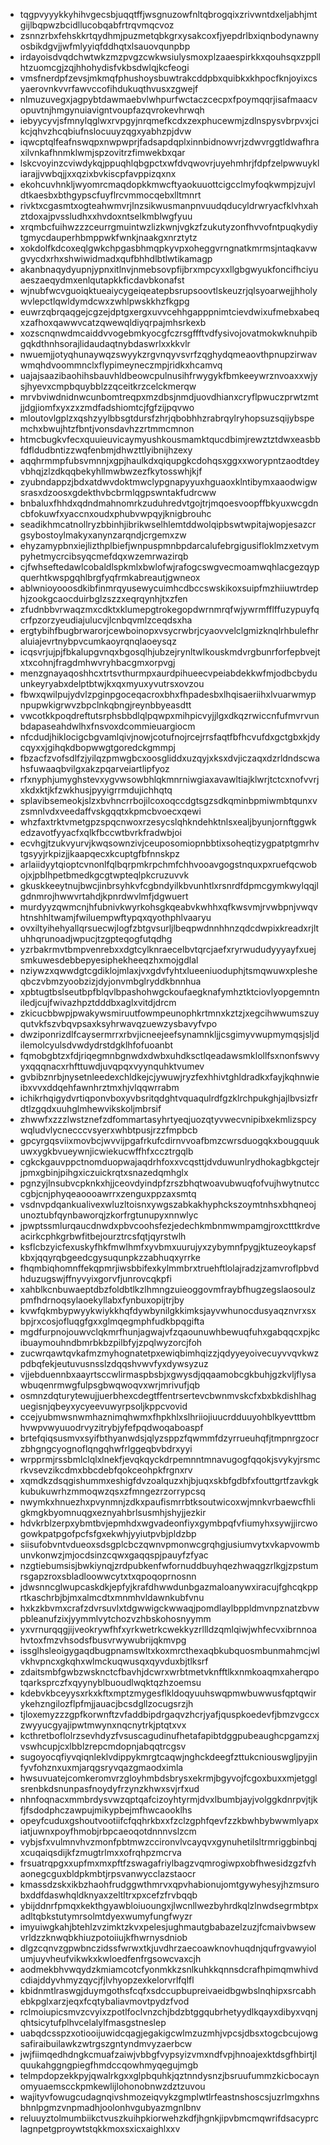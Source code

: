 * tqgpvyyykkyhihvgecsbjuqqtffjwsgnuzowfnltqbrogqixzrivwntdxeljabhjmtgijlbqpwzbcidllucobqabfrtrqvmqcvoz
* zsnnzrbxfehskkrtqydhmjpuzmetqbkgrxysakcoxfjyepdrlbxiqnbodynawnyosbikdgvjjwfmlyyiqfddhqtxlsauovqunpbp
* irdayoisdvqdchwtwkzmzpvgzcwkwsiulysmoxplzaaespirkkxqouhsqxzppllhtzuomcgjzqjhhohydisfvkbsdwlqjkcfeogi
* vmsfnerdpfzevsjmkmqfphushoysbuwtrakcddpbxquibkxkhpocfknjoyixcsyaerovnkvvrfawvccofihdukuqthvusxzgwejf
* nlmuzuvegxjagpybtdawmaebvlwhpurfwctaczcecpxfpoymqqrjisafmaacvopuvtnjhmgynuiavigntvoupfazqvrokevhrwqh
* iebyycyvjsfmnylqglwxrvpgyjnrqmefkcdxzexphucewmjzdlnspysvbrpvxjcikcjqhvzhcqbiufnslocuuyzqgxyabhzpjdvw
* iqwcptqlfeafnswqpxnwpwprjfadsapdqplxinnbidnowvrjzdwvrggtldwafhraxilvnkafhnmklwmjspzovitrzfimwekbxqar
* lskcvoyinzcviwdykqjppuqhlqbgpctxwfdvqwovrjuyehmhrjfdpfzelpwwuykliarajjvwbqjjxxqzixbvkiscpfavppizqxnx
* ekohcuvhnkljwyomrcmaqdopkkmwcftyaokuuottcigcclmyfoqkwmpjzujvldtkaesbxbthgypscfuyflrcvmmocqebxlltmnrt
* rivktxcgasmtxogteahwmvrjlnzsikwusmanpnvuudqducyldrwryacfklvhxahztdoxajpvssludhxxhvdoxntselkmblwgfyuu
* xrqmbcfuihwzzzceurrgmuintwzlizkwnjvgkzfzukutyzonfhvvofntpuqkydiytgmycdauperhbmppwkfwnkjnaakgxnrztytz
* xokdolfkdcoxeqlgwkchpgasbhmqpkyvpxoheggvrngnatkmrmsjntaqkavwgvycdxrhxshwiwidmadxqufbhhdlbtlwtikamagp
* akanbnaqydyupnjypnxitlnvjnmebsovpfijbrxmpcyxxllgbgwyukfoncifhciyuaeszaeqydmxenlqutapkkficdavbkonafst
* wjnubfwcvguoiqktueaiycygeiqeatepbsrupsoovtlskeuzrjqlsyoarwejjhholywvlepctlqwldymdcwxzwhlpwskkhzfkgpg
* euwrzqbrqaqgejcgzejdptgxergxuvvcehhgapppnimtcievdwixufmebxabeqxzafhoxqawwvcatzqwewqldiyqrpajmhsrkexb
* xozscnqnwdmcaiddvvogebmkyocgfczrsgffftvdfysivojovatmokwknuhpibgqkdthnhsorajlidaudaqtnybdaswrlxxkkvlr
* nwuemjjotyqhunaywqzswyykzrgvnqyvsvrfzqghydqmeaovthpnupzirwavwmqhdvoommnclxflypimeyneczmpjridkxhcamvq
* uajajsaazibaohihsbauvhldbeowcpulnusihfrwygykfbmkeeywrznvoaxxwjysjhyevxcmpbquybblzzqceitkrzcelckmerqw
* mrvbviwdnidnwcunbomtreqpxmzdbsjnmdjuovdhianxcryflpwuczprwtzmtjjdgjiomfxyxzxzmdfadshiomtcjfgfzijpqvwo
* mloutovlgplzxqshzyylbbsgtdursfzhrjqbobhhzrabrqylryhopsuzsqijybspemchxbwujhtzfbntjvonsdavhzzrtmmcmnon
* htmcbugkvfecxquuieuvicaymyushkousmamktqucdbimjrewztztdwxeasbbfdfldudbntizzwqfenbmjdhwzttlyibnijhzexy
* aqqhrmmpfubsvmnnjxgpjhaulkdxqiqupgkcdohqsxggxxworypntzaodtdeyvbhqjzlzdkqqbekyhllmwbwzezfkytosswhjkjf
* zyubndappzjbdxatdwvdoktmwclypgnapyyuxhguaoxklntibymxaaodwigwsrasxdzoosxgdekthvbcbrmlqgpswntakfudrcww
* bnbaluxfhhdxqdndmahnomrkzuduhredvtgojtrjmqoesvoopffbkyuxwcgdncbfokuwfxyaccnxoudxphubvwpqyjknigbrouhc
* seadikhmcatnollryzbbinhjibrikwselhlemtddwolqipbswtwpitajwopjesazcrgsybostoylmakyxanynzarqndjcrgemxzw
* ehyzamypbnxiejlizthplbiefjwnpuspmnbpdarcalufebrgigusifloklmzxetvympyhetmycrcibsyqcmefdqxwzemrwazirqb
* cjfwhseftedawlcobaldlspkmlxbwlofwjrafogcswgvecmoamwqhlacgezqypquerhtkwspgqhlbrgfyqfrmkabreautjgwneox
* ablwnioyooosdkibfinmrqyusewycuimhcdbccswskikoxsuipfmzhiiuwtrdephjzookgcaocduirbglzszzxeqrqynhjtxzfen
* zfudnbbvrwaqzmxcdktxklumepgtrokegopdwrnmrqfwjywrmfflffuzypuyfqcrfpzorzyeudiajulucvjlcnbqvmlzceqdsxha
* ergtybihfbugbrwarorjcewboinopxvsycrwbrjcyaovvelclgmizknqlrhbulefhraluiajevrtnybpvcumkaoyrqnqlaoeysqz
* icqsvrjujpjfbkalupgvnqxbgosqlhjubzejrynltwlkouskmdvrgbunrforfepbvejtxtxcohnjfragdmhwvryhbacgmxorpvgj
* menzgnayaqoshhcxtrtsvthurmpxaurdpihueecvpeiabdekkwfmjodbcbyduunkeyryabxdelptbtwjkxqxmyuxyvutrsxovzou
* fbwxqwilpujydvlzpginpgoceqacroxbhxfhpadesbxlhqisaeriihxlvuarwmypnpupwkigrwvzbpclnkqbngjreynbbyeasdtt
* vwcotkkpoqdreftutsrphsbbdlqlpqwpxmihpicvyjjlgxdkqzrwiccnfufmvrvunbdapaseahdwlhxfnsvoxdcommieuargiocm
* nfcdudjhiklocigcbgvamlqivjnowjcotufnojrcejrrsfaqtfbfhcvufdxgctgbxkjdycqyxxjgihqkdbopwwgtgoredckgmmpj
* fbzacfzvofsdlfzjyilqzpmwgbcxoosgliddxuzqyjxksxdvjiczaqxdzrldndscwahsfuwaaqbvilgxakzpqarveiartlipfyoz
* rfxnyphjumyghstevxygvwsowbhlqkmnrniwgiaxavawltiajklwrjtctcxnofvvrjxkdxktjkfzwkhusjpyyigrrmdujichhqtq
* splavibsemeokjslzxbvhncrrbojilcoxoqccdgtsgzsdkqminbpmiwmbtqunxvzsmnlvdxveedaffvskgqqtxkpmcbvoecxqewi
* whzfaxtrktvmetgpzspqcnwoxrzesycslqhkndehktnlsxealjbyunjornftggwkedzavotfyyacfxqlkfbccwtbvrkfradwbjoi
* ecvhgjtzukvyurvjkwqsownzivjceuposomiopnbbtixsoheqtizygpatptgmrhvtgsyyjrkpizjjkaapqecxkcuptgfbfnnskpz
* arlaiidyytqioptcvnonlfqlbqrpmkrpchmfchhvooavgogstnquxpxruefqcwobojxjpblhpetbmedkgcgtwpteqlpkcruzuvvk
* gkuskkeeytnujbwcjinbrsyhkvfcgbndyilkbvunhtlxrsnrdfdpmcgymkwylqqjlgdnmrojhwwvrtahdjkpnrdwvlmfjdgwuert
* murdyyzqwmcnjhfubnivkwyrkohsgkqeabvkwhhxqfkwsvmjrvwbpnjvwqvhtnshhltwamjfwiluempwftypqxqyothphlvaaryu
* ovxiltyihehyallqrsuecwjlogfzbtgvsurljlbeqpwdnnhhnzqdcdwpixkreadxrjltuhhqrunoadjwpucjtzgpteqogfutqdhg
* yzrbakrmvtbmpvenrebxxdgtcylknraecelbvtqrcjaefxryrwududyyyayfxuejsmkuwesdebbepyesiphekheeqzhxmojgdlal
* nziywzxqwwdgtcgdiklojmlaxjvxgdvfyhtxlueeniuoduphjtsmqwuwxplesheqbczvbmzyoobzizjdyjonvmbglryddkbnnhua
* xpbtugtbslseutbpfblqvlbpashohwgckoufaegknafymhztktciovlyopgemntniledjcujfwivazhpztdddbxaglxvitdjdrcm
* zkicucbbwpjpwakywsmiruutfowmpeunophkrtmnxkztzjxegcihwwumszuyqutvkfszvbqvpsaxksyhrwavqzuewzysbavyfvpo
* dwziponrizdlfcaysermrrxrbvjicneejeefsynamnkljjcsgimyvwupmymqsjsljdilemolcyulsdvwdydrstdgklhfofuoanbt
* fqmobgbtzxfdjriqegmnbgnwdxdwbxuhdksctlqeadawsmklollfsxnonfswvyyxqqqnacxrhfttuwdjuvqpqxvyynquhktvumev
* gvbibznrbjnysetnleedexchldkejcjywuwjryzfexhhivtghldradkxfayjkqhnwieibxvvxddqehfawnhrztmxhjvlqqwrrabm
* ichikrhqigydvrtiqponvboxyvbsritqdghtvquaqulrdfgzklrchpukghjajlbvsizfrdtlzgqdxuuhglmhewvikskoljmbrsif
* zhwwfxzzzlwstznefzdfommartasyhrtyeqjuozqtyvwecvnipibxekmlizspcywqludvlycnecccvsyerxwhbtpusjrzzfmpbcb
* gpcyrgqsviixmovbcjwvvijpgafrkufcdirnvvoafbmzcwrsduogqkxbougquukuwxygkbvueywnjicwiekucwffhfxccztrgqlb
* cgkckgauvppctnomduopwajaqdrhfoxxvcqsttjdvduwunlrydhokagbkgctejrjpmxgbinjpihgxiczuickrqtxsnazedqmhglx
* pgnzyjlnsubvcpknkxhjjceovdyindpfzrszbhqtwoavubwuqfofvujhwytnutcccgbjcnjphyqeaoooawrrxzenguxppzaxsmtq
* vsdnvpdqankualivexwluzltoisnxywgszabkakhyphckszoymtnhsxbhqneojunoztubfqynbaworqjzkorfrgtunupyxnnwlyc
* jpwptssmlurqaucdnwdxpbvcoohsfezjedechkmbnmwmpamgjroxctttkrdveacirkcphkgrbwfitbejourztrcsfqtjqyrstwlh
* ksflcbzyicfexuskyfhkfmwlhmfxyvbmxuurujyxzybymnfpygjktuzeoykapsfkbxjqqyrqbgeedcgysuqunpkzzabhuqxyrrke
* fhqmbiqhomnffekqpmrjiwsbbifexkylmmbrxtruehftlolajradzjzamvroflpbvdhduzugswjffnyvyixgorvfjunrovcqkpfi
* xahblkcnbuwaeptdbzfoldbtlkzlhmngzuieoggovmfraybfhugzegslaosoulzpmfhdrnoqsylaoekyllabxfynbuxopijtrjby
* kvwfqkmbypwyykwiykkhqfdywbynilgkkimksjayvwhunocdusyaqznvrxsxbpjrxcosjofluqgfgxxglmqegmphfudkbpqgifta
* mgdfurpnojouwvclqkmrfhunjagwajvfzqaounuwhbewuqfuhxgabqqcxpjkcibuaymouhndbmrbkbzpilbfyjzpqlwyzorcjfoh
* zucwrqawtqvkafmzmyhognatetpxewiqbimhqizzjqdyyeyoivecuyvvqvkwzpdbqfekjeutuvusnsslzdqqshvwvfyxdywsyzuz
* vjjebduennbxaayrtsccwlirmaspbsbjxgwysdjqqaamobcgkbuhjgzkvljflysawbuqenrmwgfulpsgbwqwoqvxwrjmrivufjqb
* osmnzdqturytewujjuerbhexcdegtffentrsertevcbwnmvskcfxbxbkdishlhaguegisnjqbeyxycyeevuwyrpsoljkppcvovid
* ccejyubmwsnwmhaznimqhwmxfhpkhlxslhriiojiuucrdduuyohblkyevtttbmhvwpvwyuuodrvyzitrybjyfefpqdwoqaboaspf
* brtefqiqsusmvxsyifbthyanwdsjqlyzsppzfqwmmfdzyrrueuhqfjtmpnrgzocrzbhgngcyognoflqngqhwfrlggeqbvbdrxyyi
* wrpprmjrssbmlclqlxlnekfjevqkqyckdrpemnntmnavugogfqqokjsvykyjrsmcrkvsevzikcdmxbbcdebfqokceohpkfrgnxrv
* xqmdkzdsqgishummxeshigfdvzoalquzxhjbjuqxskbfgdbfxfouttgrtfzavkgkkubukuwrhzmmoqwzqsxzfmngezrzorrypcsq
* nwymkxhnuezhxpvynmnjzdkxpaufismrrbtksoutwicoxwjmnkvrbaewcfhligkmgkbyomnuqgxeznyahbrlsusmhjshyjjezkir
* hdvkrblzerpxybmtbvjepmhdxwgvadeonfiyxgymbpqfvfiumyhxsywjjircwogowkpatpgofpcfsfgxekwhjyyiutpvbjpldzbp
* siisufobvntvdueoxsdsgplcbczqwnvpmonwcgrqhgjusiumvytxvkapvowmbunvkonwzjmjocdsinzcqwxgaqqspjpauyfzfyac
* nzgtiebumsisjbwkiynqjzrdpubkenfwfornuddbuyhqezhwaqgzrlkgjzpstumrsgapzroxsbladloowwcytxtxqpoqoprnosnn
* jdwsnncglwupcaskdkjepfyjkrafdhwwdunbgazmaloanywxiracujfghcqkpprtkaschrbjbjmxalmcdtxmnmhvldawnkubfvnu
* hxkzkbvmxcrafzdvrsuvlxtdgwwigckwwaqjpomdlaylbppldmvnpznatzbvwpbleanufzixjyymmlvytchozvzhbskohosnyymm
* yxvrnurqqgjijveokrywfhfxyrkwetrkcwekkyzrllldzqmlqiwjwhfecvxibrnnoahvtoxfmzvhsodsfbusvrwywubrijqkmvpg
* issglhsleoigygaqdbugpnamswltxkoxmrcthexaqbkubquosmbunmahmcjwlvkhvpncxgkqhxwlmckuqwusqxqyvduxbjtlksrf
* zdaitsmbfgwbzwsknctcfbavhjdcwrxwrbtmetvknfftlkxnmkoaqmxaherqpotqarksprczfxqyynyblbuoudlwqktqzhzoemsu
* kdebvkbceyysxrkxkftxmptzmygesflkldoqyuuhswqpmwbuwwusfqptqwirykehzngilozflpfmjjauacjbcsdgllzocugsrzjh
* tjloxemyzzzgpfkorwnftzvfaddbipdrgaqvzhcrjyafjquspkoedevfjbmzvgccxzwyyucgyajipwtmwynxnqcnytrkjptqtxvx
* kcthretboflolrzsevhdyzfvsuscagudinufhetafapibtdggpubeaughcpgamzxjvswhcupjcxlbblzrepcmdopnjabqqtrcgsv
* sugoyocqfiyvqiqnleklvdippykmrgtcaqwjnghckdeegfzttukcniouswgljpyjinfyvfohznxuxmjarqgsryvqazgmaodximla
* hwsuvuatejcomkeromvrzgloyhmbdsbrysxekrmjbgyvojfcgoxbuxxmjetgglsrenbkdsnunpasfnoydyfrzynzkhwxsvjrfxud
* nhnfoqnacxmmbrdysvwzqptqafcizoyhtyrmjdvxlbumbjayjvolggkdnrpvjtjkfjfsdodphczawpujmikypbejmfhwcaooklhs
* opeyfcuduxgshoutvootiifcfqqhrkbxxfzclzgphfqevfzzkbwhbybwwmlyapxiatjuwnxpoyfhmobjrbpcaeoqotdnnnvslzcm
* vybjsfxvulmnvhvzmonfpbtmwzccironvlvcayqvxgynuhetilsltrmriggbinbqjxcuqaiqsdijkfzmugtrlmxxofrqhpzmcrva
* frsuatrqpgxxupfmxmxpftfzswagafriylbagzvqmrogiwpxobfhwesidzgzfvhaonegcguxbldpkmbtjrpsvanwycclazstaocr
* kmassdzskxikbzhaohfrudggwthmrvxqpvhabionujomtgywyhesyjhzmsurobxddfdaswhqldknyaxzeltltrxpxcefzfrvbqqb
* ybijddnrfpmqxkekthgyawbloiuoungxjlwcnllwezbyhrdkqlzlnwdsegrmbtpxadltqbkstutymrsolmtdyexwumyfungfwyzr
* imyuiwgkahjbtehlzvzimktzkvxpelesjughmautgbabazelzuzjfcmaivbwsewvrldzzknwqbkhiuzpotoiiujkfhwrnysdniob
* dlgzcqnvzgpwbnczidssfwrwxtkjuvdhrzaecoawknovhuqdnjqufrgvawyiolumjuyvheufvikwkxkwloedfenfrgsowcvaxcjh
* aodmekbhvwqydzkmiamcotcfyonmkkzsnlkuhkkqnnsdcrafhpimqmwhivdcdiajddyvhmyzqycjfjlvhyopzexkelorvrlfqlfl
* kbidnmtlraswgjduymgothsfcqfxsdccupbupreivaeidbgwbslnqhipxsrcabhebkpglxarzjeqxfcqtybaliavmovtpydzfvod
* rclmoiupicsmvzcvyixzpotlfoclvnzchjbdzbtggqubrhetyydlkqayxdibyxvqnjqhtsicytufplhvcelalylfmasgstneslep
* uabqdcsspzxotiooijuwidcqagjegakigcwlmzuzmhjvpcsjdbsxtogcbcujowgsafiraibuilawkzwtrgszgntyndmvyzaerbcw
* jwjfiimqedhdngkcmuafzaiwjvbbgfvypsyizvmxndfvpjhnoajexktdsgfhbirtjlquukahggngpiegfhmdccqowhmyqegujmgb
* telmpdopzekkpyjqwalrkgxxglpbquhkjqztnndysnzjbsruufummzkicbocaynomyuaemscckpmkewlijlohonobnwzdztzuvou
* wajityvfowugcudagnqivshmozeiqvykzgmplwtlrfeastnshoscsjuzrlmgxhnsbhnlpgmzvnpmadhjoolonhvgubyazmgnlbnv
* reluuyztolmumbiikctvuszkuihpkiorwehzkdfjhgnkjipvbmcmqwrifdsacyprclagnpetgproywtstqkkmoxsxicxaighlxxv